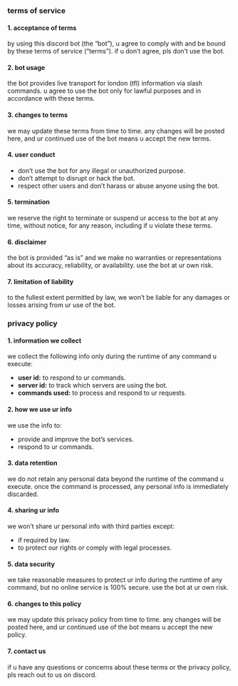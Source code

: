 ### terms of service

#### 1. acceptance of terms
by using this discord bot (the “bot”), u agree to comply with and be bound by these terms of service (“terms”). if u don’t agree, pls don’t use the bot.

#### 2. bot usage
the bot provides live transport for london (tfl) information via slash commands. u agree to use the bot only for lawful purposes and in accordance with these terms.

#### 3. changes to terms
we may update these terms from time to time. any changes will be posted here, and ur continued use of the bot means u accept the new terms.

#### 4. user conduct
- don’t use the bot for any illegal or unauthorized purpose.
- don’t attempt to disrupt or hack the bot.
- respect other users and don’t harass or abuse anyone using the bot.

#### 5. termination
we reserve the right to terminate or suspend ur access to the bot at any time, without notice, for any reason, including if u violate these terms.

#### 6. disclaimer
the bot is provided “as is” and we make no warranties or representations about its accuracy, reliability, or availability. use the bot at ur own risk.

#### 7. limitation of liability
to the fullest extent permitted by law, we won’t be liable for any damages or losses arising from ur use of the bot.

### privacy policy

#### 1. information we collect
we collect the following info only during the runtime of any command u execute:
- **user id:** to respond to ur commands.
- **server id:** to track which servers are using the bot.
- **commands used:** to process and respond to ur requests.

#### 2. how we use ur info
we use the info to:
- provide and improve the bot’s services.
- respond to ur commands.

#### 3. data retention
we do not retain any personal data beyond the runtime of the command u execute. once the command is processed, any personal info is immediately discarded.

#### 4. sharing ur info
we won’t share ur personal info with third parties except:
- if required by law.
- to protect our rights or comply with legal processes.

#### 5. data security
we take reasonable measures to protect ur info during the runtime of any command, but no online service is 100% secure. use the bot at ur own risk.

#### 6. changes to this policy
we may update this privacy policy from time to time. any changes will be posted here, and ur continued use of the bot means u accept the new policy.

#### 7. contact us
if u have any questions or concerns about these terms or the privacy policy, pls reach out to us on discord.